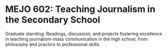 # MEJO 602: Teaching Journalism in the Secondary School

Graduate standing. Readings, discussion, and projects fostering excellence in teaching journalism-mass communication in the high school, from philosophy and practice to professional skills.